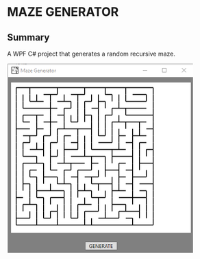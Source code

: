 # MAZE GENERATOR
## Summary
A WPF C# project that generates a random recursive maze.

![Screenshot of Application](https://github.com/jamestechpublic/MazeGenerator/blob/master/Screenshot%202024-04-18%20103418.png)


